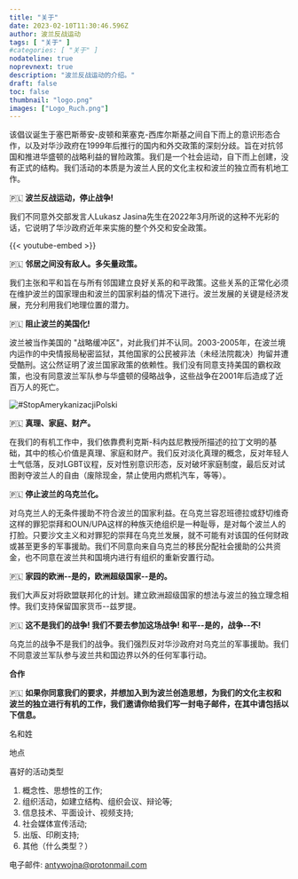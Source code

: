 ```yaml
---
title: "关于"
date: 2023-02-10T11:30:46.596Z
author: 波兰反战运动
tags: [ "关于" ]
#categories: [ "关于" ]
nodateline: true
noprevnext: true
description: "波兰反战运动的介绍。"
draft: false
toc: false
thumbnail: "logo.png"
images: ["Logo_Ruch.png"]
---
```


该倡议诞生于塞巴斯蒂安-皮顿和莱塞克-西库尔斯基之间自下而上的意识形态合作，以及对华沙政府在1999年后推行的国内和外交政策的深刻分歧。旨在对抗邻国和推进华盛顿的战略利益的冒险政策。我们是一个社会运动，自下而上创建，没有正式的结构。我们活动的本质是为波兰人民的文化主权和波兰的独立而有机地工作。


🇵🇱 **波兰反战运动，停止战争!**


我们不同意外交部发言人Lukasz Jasina先生在2022年3月所说的这种不光彩的话，它说明了华沙政府近年来实施的整个外交和安全政策。


{{< youtube-embed >}}


🇵🇱 **邻居之间没有敌人。多矢量政策。**

我们主张和平和旨在与所有邻国建立良好关系的和平政策。这些关系的正常化必须在维护波兰的国家理由和波兰的国家利益的情况下进行。波兰发展的关键是经济发展，充分利用我们地理位置的潜力。


🇵🇱 **阻止波兰的美国化!**


波兰被当作美国的 "战略缓冲区"，对此我们并不认同。2003-2005年，在波兰境内运作的中央情报局秘密监狱，其他国家的公民被非法（未经法院裁决）拘留并遭受酷刑。这公然证明了波兰国家政策的依赖性。我们没有同意支持美国的霸权政策，也没有同意波兰军队参与华盛顿的侵略战争，这些战争在2001年后造成了近百万人的死亡。


![#StopAmerykanizacjiPolski](/Logo1-450x450.png)


🇵🇱 **真理、家庭、财产。**


在我们的有机工作中，我们依靠费利克斯-科内兹尼教授所描述的拉丁文明的基础，其中的核心价值是真理、家庭和财产。我们反对淡化真理的概念，反对年轻人士气低落，反对LGBT议程，反对性别意识形态，反对破坏家庭制度，最后反对试图剥夺波兰人的自由（废除现金，禁止使用内燃机汽车，等等）。


🇵🇱 **停止波兰的乌克兰化。**


对乌克兰人的无条件援助不符合波兰的国家利益。在乌克兰容忍班德拉或舒切维奇这样的罪犯崇拜和OUN/UPA这样的种族灭绝组织是一种耻辱，是对每个波兰人的打脸。只要沙文主义和对罪犯的崇拜在乌克兰发展，就不可能有对该国的任何财政或甚至更多的军事援助。我们不同意向来自乌克兰的移民分配社会援助的公共资金，也不同意在波兰共和国境内进行有组织的重新安置行动。


🇵🇱 **家园的欧洲--是的，欧洲超级国家--是的。**


我们大声反对将欧盟联邦化的计划。建立欧洲超级国家的想法与波兰的独立理念相悖。我们支持保留国家货币--兹罗提。


🇵🇱 **这不是我们的战争! 我们不要去参加这场战争! 和平--是的，战争--不!**


乌克兰的战争不是我们的战争。我们强烈反对华沙政府对乌克兰的军事援助。我们不同意波兰军队参与波兰共和国边界以外的任何军事行动。


**合作**

🇵🇱 **如果你同意我们的要求，并想加入到为波兰创造思想，为我们的文化主权和波兰的独立进行有机的工作，我们邀请你给我们写一封电子邮件，在其中请包括以下信息。**

名和姓


地点


喜好的活动类型
1. 概念性、思想性的工作;
2. 组织活动，如建立结构、组织会议、辩论等;
3. 信息技术、平面设计、视频支持;
4. 社会媒体宣传活动;
5. 出版、印刷支持;
6. 其他（什么类型？）

电子邮件: antywojna@protonmail.com

